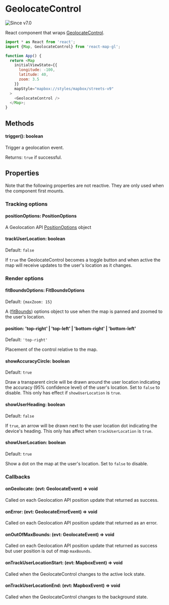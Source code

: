 # GeolocateControl

![Since v7.0](https://img.shields.io/badge/since-v7.0-green)

React component that wraps [GeolocateControl](https://docs.mapbox.com/mapbox-gl-js/api/markers/#geolocateControl).

```js
import * as React from 'react';
import {Map, GeolocateControl} from 'react-map-gl';

function App() {
  return <Map
    initialViewState={{
      longitude: -100,
      latitude: 40,
      zoom: 3.5
    }}
    mapStyle="mapbox://styles/mapbox/streets-v9"
  >
    <GeolocateControl />
  </Map>;
}
```

## Methods

#### trigger(): boolean

Trigger a geolocation event.

Returns: `true` if successful.


## Properties

Note that the following properties are not reactive. They are only used when the component first mounts.

### Tracking options

#### positionOptions: PositionOptions

A Geolocation API [PositionOptions](https://developer.mozilla.org/en-US/docs/Web/API/PositionOptions) object

#### trackUserLocation: boolean

Default: `false`

If `true` the GeolocateControl becomes a toggle button and when active the map will receive updates to the user's location as it changes. 

### Render options

#### fitBoundsOptions: FitBoundsOptions

Default: `{maxZoom: 15}`

A ([fitBounds](https://docs.mapbox.com/mapbox-gl-js/api/map/#map#fitbounds)) options object to use when the map is panned and zoomed to the user's location.

#### position: 'top-right' | 'top-left' | 'bottom-right' | 'bottom-left'

Default: `'top-right'`

Placement of the control relative to the map.

#### showAccuracyCircle: boolean

Default: `true`

Draw a transparent circle will be drawn around the user location indicating the accuracy (95% confidence level) of the user's location. Set to `false` to disable. 
This only has effect if `showUserLocation` is `true`. 

#### showUserHeading: boolean

Default: `false`

If `true`, an arrow will be drawn next to the user location dot indicating the device's heading.
This only has affect when `trackUserLocation` is `true`.

#### showUserLocation: boolean

Default: `true`

Show a dot on the map at the user's location. Set to `false` to disable.

### Callbacks

#### onGeolocate: (evt: GeolocateEvent) => void

Called on each Geolocation API position update that returned as success.

#### onError: (evt: GeolocateErrorEvent) => void

Called on each Geolocation API position update that returned as an error.

#### onOutOfMaxBounds: (evt: GeolocateEvent) => void

Called on each Geolocation API position update that returned as success but user position is out of map `maxBounds`.

#### onTrackUserLocationStart: (evt: MapboxEvent) => void

Called when the GeolocateControl changes to the active lock state.

#### onTrackUserLocationEnd: (evt: MapboxEvent) => void

Called when the GeolocateControl changes to the background state.
